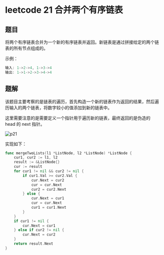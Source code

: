 # leetcode 21 合并两个有序链表

## 题目

将两个有序链表合并为一个新的有序链表并返回。新链表是通过拼接给定的两个链表的所有节点组成的。

示例：
```go
输入: 1->2->4, 1->3->4
输出: 1->1->2->3->4->4
```

## 题解

该题目主要考察的是链表的遍历，首先构造一个新的链表作为返回的结果，然后遍历输入的两个链表，将数字较小的值添加到新的链表中。

这里需要注意的是需要定义一个指针用于遍历新的链表，最终返回的是伪造的 head 的 next 指针。

![p21](https://cnymw.github.io/GolangStudy/docs/img/数据结构-链表/数据结构-链表-leetcode21.png)

实现如下：

```go
func mergeTwoLists(l1 *ListNode, l2 *ListNode) *ListNode {
    cur1, cur2 := l1, l2
    result := &ListNode{}
    cur := result
    for cur1 != nil && cur2 != nil {
        if cur1.Val >= cur2.Val {
            cur.Next = cur2
            cur = cur.Next
            cur2 = cur2.Next
        } else {
            cur.Next = cur1
            cur = cur.Next
            cur1 = cur1.Next
        }
    }
    if cur1 != nil {
        cur.Next = cur1
    } else if cur2 != nil {
        cur.Next = cur2
    }
    return result.Next
}
```